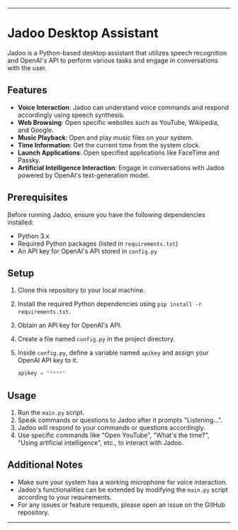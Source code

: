 
---

# Jadoo Desktop Assistant

Jadoo is a Python-based desktop assistant that utilizes speech recognition and OpenAI's API to perform various tasks and engage in conversations with the user.

## Features

- **Voice Interaction**: Jadoo can understand voice commands and respond accordingly using speech synthesis.
- **Web Browsing**: Open specific websites such as YouTube, Wikipedia, and Google.
- **Music Playback**: Open and play music files on your system.
- **Time Information**: Get the current time from the system clock.
- **Launch Applications**: Open specified applications like FaceTime and Passky.
- **Artificial Intelligence Interaction**: Engage in conversations with Jadoo powered by OpenAI's text-generation model.

## Prerequisites

Before running Jadoo, ensure you have the following dependencies installed:

- Python 3.x
- Required Python packages (listed in `requirements.txt`)
- An API key for OpenAI's API stored in `config.py`

## Setup

1. Clone this repository to your local machine.
2. Install the required Python dependencies using `pip install -r requirements.txt`.
3. Obtain an API key for OpenAI's API.
4. Create a file named `config.py` in the project directory.
5. Inside `config.py`, define a variable named `apikey` and assign your OpenAI API key to it.

   ```python
   apikey = "****"
   ```

## Usage

1. Run the `main.py` script.
2. Speak commands or questions to Jadoo after it prompts "Listening...".
3. Jadoo will respond to your commands or questions accordingly.
4. Use specific commands like "Open YouTube", "What's the time?", "Using artificial intelligence", etc., to interact with Jadoo.

## Additional Notes

- Make sure your system has a working microphone for voice interaction.
- Jadoo's functionalities can be extended by modifying the `main.py` script according to your requirements.
- For any issues or feature requests, please open an issue on the GitHub repository.

---

